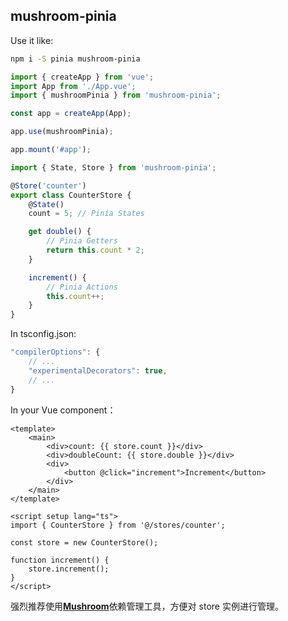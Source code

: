 ## mushroom-pinia

Use it like:

```bash
npm i -S pinia mushroom-pinia
```

```ts
import { createApp } from 'vue';
import App from './App.vue';
import { mushroomPinia } from 'mushroom-pinia';

const app = createApp(App);

app.use(mushroomPinia);

app.mount('#app');
```

```ts
import { State, Store } from 'mushroom-pinia';

@Store('counter')
export class CounterStore {
    @State()
    count = 5; // Pinia States

    get double() {
        // Pinia Getters
        return this.count * 2;
    }

    increment() {
        // Pinia Actions
        this.count++;
    }
}
```

In tsconfig.json:

```js
"compilerOptions": {
    // ...
    "experimentalDecorators": true,
    // ...
}
```

In your Vue component：

```
<template>
    <main>
        <div>count: {{ store.count }}</div>
        <div>doubleCount: {{ store.double }}</div>
        <div>
            <button @click="increment">Increment</button>
        </div>
    </main>
</template>

<script setup lang="ts">
import { CounterStore } from '@/stores/counter';

const store = new CounterStore();

function increment() {
    store.increment();
}
</script>
```

强烈推荐使用[**Mushroom**](https://github.com/Big-Bear3/mushroom-di)依赖管理工具，方便对 store 实例进行管理。
